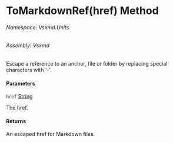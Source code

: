 <a name='M-Vsxmd-Units-Extensions-ToMarkdownRef-System-String-'></a>
# ToMarkdownRef(href) Method

###### Namespace:  Vsxmd.Units

###### Assembly:  Vsxmd

Escape a reference to an anchor, file or folder by replacing special characters with '-'.

#### Parameters

`href`  [String](https://docs.microsoft.com/dotnet/api/System.String)  

The href.

#### Returns





An escaped href for Markdown files.
